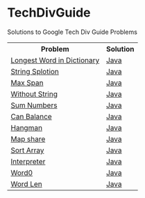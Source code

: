 # TechDivGuide
Solutions to Google Tech Div Guide Problems

<table>
  <tr>
    <th>Problem</th>
    <th>Solution</th>
  </tr>
  
  <tr>
  <td><a href = "https://techdevguide.withgoogle.com/paths/foundational/find-longest-word-in-dictionary-that-subsequence-of-given-string#!">Longest Word in Dictionary</a></td>
  <td><a href = "https://github.com/Nipuni-Wimangsa/TechDivGuide/tree/main/Foundations%20of%20Programming/Longest%20word%20in%20dictionary">Java</a></td>
  </tr>
  
  <tr>
  <td><a href = "https://codingbat.com/prob/p117334">String Splotion</a></td>
  <td><a href = "https://github.com/Nipuni-Wimangsa/TechDivGuide/blob/main/Foundations%20of%20Programming/String%20Splotion/Solution.java">Java</a></td>
  </tr>
  
  <tr>
  <td><a href = "https://codingbat.com/prob/p189576">Max Span</a></td>
  <td><a href = "https://github.com/Nipuni-Wimangsa/TechDivGuide/blob/main/Foundations%20of%20Programming/Max%20Span/Solution.java">Java</a></td>
  </tr>
  
  <tr>
  <td><a href = "https://codingbat.com/prob/p192570">Without String</a></td>
  <td><a href = "https://github.com/Nipuni-Wimangsa/TechDivGuide/blob/main/Foundations%20of%20Programming/WithoutString/withoutString.java">Java</a></td>
  </tr>
  
  <tr>
  <td><a href = "https://codingbat.com/prob/p121193">Sum Numbers</a></td>
  <td><a href = "https://github.com/Nipuni-Wimangsa/TechDivGuide/blob/main/Foundations%20of%20Programming/SumNumbers.java">Java</a></td>
  </tr>
  
  <tr>
  <td><a href = "https://codingbat.com/prob/p158767">Can Balance</a></td>
  <td><a href = "https://github.com/Nipuni-Wimangsa/TechDivGuide/blob/main/Foundations%20of%20Programming/CanBalance.java">Java</a></td>
  </tr>
  
  <tr>
  <td><a href = "https://web.stanford.edu/class/archive/cs/cs106a/cs106a.1124/handouts/200%20Assignment%204.pdf">Hangman</a></td>
  <td><a href = "https://github.com/Nipuni-Wimangsa/TechDivGuide/tree/main/Foundations%20of%20Programming/Hangman">Java</a></td>
  </tr>
  
  <tr>
  <td><a href = "https://codingbat.com/prob/p148813">Map share</a></td>
  <td><a href = "https://github.com/Nipuni-Wimangsa/TechDivGuide/blob/main/Foundations%20of%20Programming/Mapshare.java">Java</a></td>
  </tr>
  
  <tr>
  <td><a href = "https://codingbat.com/prob/p262890">Sort Array</a></td>
  <td><a href = "https://github.com/Nipuni-Wimangsa/TechDivGuide/blob/main/Foundations%20of%20Programming/SortingArray.java">Java</a></td>
  </tr>
  
  <tr>
  <td><a href = "https://codingbat.com/prob/p294185">Interpreter</a></td>
  <td><a href = "https://github.com/Nipuni-Wimangsa/TechDivGuide/blob/main/Foundations%20of%20Programming/Interpreter.java">Java</a></td>
  </tr>
  
  <tr>
  <td><a href = "https://codingbat.com/prob/p152303">Word0</a></td>
  <td><a href = "https://github.com/Nipuni-Wimangsa/TechDivGuide/blob/main/Foundations%20of%20Programming/word0.java">Java</a></td>
  </tr>
  
  <tr>
  <td><a href = "https://codingbat.com/prob/p125327">Word Len</a></td>
  <td><a href = "https://github.com/Nipuni-Wimangsa/TechDivGuide/blob/main/Foundations%20of%20Programming/wordLen.java">Java</a></td>
  </tr>
 
  </table>
